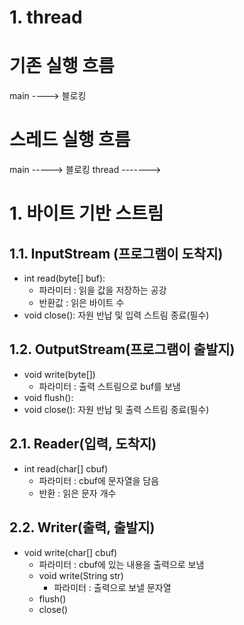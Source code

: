 # 1. thread 
# 기존 실행 흐름
main ---->  블로킹
# 스레드 실행 흐름
main -----> 블로킹 
thread ------->



# 1. 바이트 기반 스트림 
## 1.1. InputStream (프로그램이 도착지)
- int read(byte[] buf): 
  - 파라미터 : 읽을 값을 저장하는 공강
  - 반환값 : 읽은 바이트 수 
- void close(): 자원 반납 및 입력 스트림 종료(필수) 
  
## 1.2. OutputStream(프로그램이 출발지)
- void write(byte[]) 
  - 파라미터 : 출력 스트림으로 buf를 보냄
- void flush():
- void close(): 자원 반납 및 출력 스트림 종료(필수)

## 2.1. Reader(입력, 도착지)
- int read(char[] cbuf)
  - 파라미터 : cbuf에 문자열을 담음
  - 반환 : 읽은 문자 개수
## 2.2. Writer(출력, 출발지)
- void write(char[] cbuf)
  - 파라미터 : cbuf에 있는 내용을 출력으로 보냄
  - void write(String str)
    - 파라미터 : 출력으로 보낼 문자열
  - flush()
  - close()